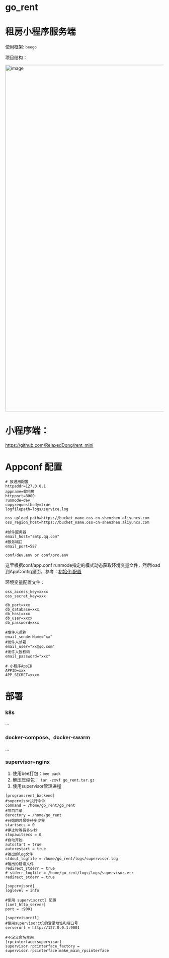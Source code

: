 # go_rent

# 租房小程序服务端

使用框架: `beego`

项目结构：

<img width="1100" alt="image" src="https://user-images.githubusercontent.com/38744096/218026368-264c75e5-930d-4af3-81d9-9b3ccd822034.png">


# 小程序端：
https://github.com/RelaxedDong/rent_mini

# Appconf 配置
```
# 放通用配置
httpaddr=127.0.0.1
appname=蚁租房
httpport=8000
runmode=dev
copyrequestbody=true
logfilepath=logs/service.log

oss_upload_path=https://bucket_name.oss-cn-shenzhen.aliyuncs.com
oss_region_host=https://bucket_name.oss-cn-shenzhen.aliyuncs.com

#邮件服务器
email_host="smtp.qq.com"
#服务端口
email_port=587
```

`conf/dev.env or conf/pro.env`

这里根据conf/app.conf runmode指定的模式动态获取环境变量文件，然后load到AppConfig里面，参考：<a href="init/init_env.go">初始化i配置</a>

环境变量配置文件：
```dotenv
oss_access_key=xxxx
oss_secret_key=xxx

db_port=xxx
db_database=xxx
db_host=xxx
db_user=xxxx
db_password=xxx

#发件人昵称
email_senderName="xx"
#发件人邮箱
email_user="xx@qq.com"
#发件人授权码
email_password="xxx"

# 小程序AppID
APPID=xxx
APP_SECRET=xxxx

```

# 部署


### k8s
...
### docker-compose、docker-swarm
...
### supervisor+nginx

1. 使用bee打包：`bee pack`
2. 解压压缩包： `tar -zxvf go_rent.tar.gz`
3. 使用supervisor管理进程
```
[program:rent_backend]
#supervisor执行命令
command = /home/go_rent/go_rent
#项目目录
derectory = /home/go_rent
#开始的时候等待多少秒
startsecs = 0
#停止时等待多少秒
stopawitsecs = 0
#自动开始
autostart = true
autorestart = true
#输出的log文件
stdout_logfile = /home/go_rent/logs/supervisor.log
#输出的错误文件
redirect_stderr = true
# stderr_logfile = /home/go_rent/logs/logs/supervisor.err
redirect_stderr = true

[supervisord]
loglevel = info

#使用 supervisorctl 配置
[inet_http_server]
port = :9001

[supervisorctl]
#使用supervisorctl的登录地址和端口号
serverurl = http://127.0.0.1:9001

#不定义命名空间
[rpcinterface:supervisor]
supervisor.rpcinterface_factory = supervisor.rpcinterface:make_main_rpcinterface
```
